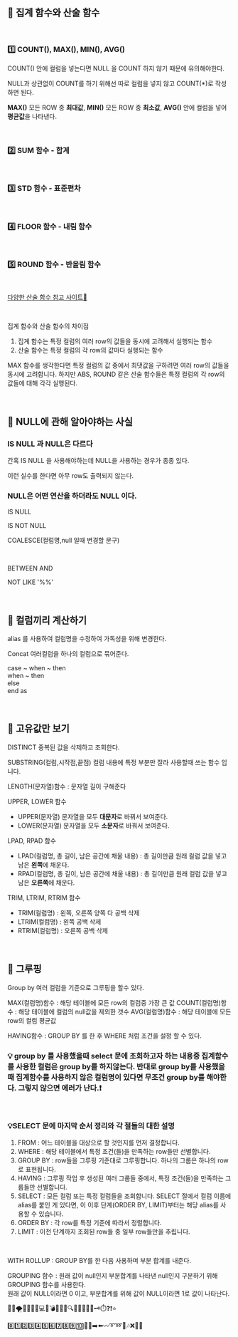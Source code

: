 ## 📌 집계 함수와 산술 함수

</br>

### 1️⃣ COUNT(), MAX(), MIN(), AVG()

COUNT() 안에 컬럼을 넣는다면 NULL 을 COUNT 하지 않기 때문에 유의해야한다.

NULL과 상관없이 COUNT를 하기 위해선 따로 컬럼을 넣지 않고 COUNT(*)로 작성 하면 된다.



**MAX()** 모든 ROW 중 **최대값**, **MIN()** 모든 ROW 중 **최소값**, **AVG()** 안에 컬럼을 넣어 **평균값**을 나타낸다.

</br>

### 2️⃣ SUM 함수 - 합계



</br>

### 3️⃣ STD 함수 - 표준편차



</br>

### 4️⃣ FLOOR 함수 - 내림 함수



</br>

### 5️⃣ ROUND 함수 - 반올림 함수



</br>

[다양한 산술 함수 참고 사이트🔎](https://dev.mysql.com/doc/refman/8.0/en/mathematical-functions.html)

</br>

집계 함수와 산술 함수의 차이점

1. 집계 함수는 특정 컬럼의 여러 row의 값들을 동시에 고려해서 실행되는 함수
2. 산술 함수는 특정 컬럼의 각 row의 값마다 실행되는 함수

MAX 함수를 생각한다면 특정 컬럼의 값 중에서 최댓값을 구하려면 여러 row의 값들을 동시에 고려합니다. 하지만 ABS, ROUND 같은 산술 함수들은 특정 컬럼의 각 row의 값들에 대해 각각 실행된다.

</br>

## 📌 NULL에 관해 알아야하는 사실



### IS NULL 과 NULL은 다르다

간혹 IS NULL 을 사용해야하는데 NULL을 사용하는 경우가 종종 있다.

이런 실수를 한다면 아무 row도 출력되지 않는다.



### NULL은 어떤 연산을 하더라도 NULL 이다.







IS NULL

IS NOT NULL

COALESCE(컬럼명,null 일때 변경할 문구)



</br>

BETWEEN AND

NOT LIKE '%%'

</br>

## 📌 컬럼끼리 계산하기

alias 를 사용하여 컬럼명을 수정하여 가독성을 위해 변경한다.

Concat 여러컬럼을 하나의 컬럼으로 묶어준다.



case ~ when ~ then<br>            when ~ then<br>            else<br>end as



</br>

## 📌 고유값만 보기

DISTINCT 중복된 값을 삭제하고 조회한다.

SUBSTRING(컬럼,시작점,끝점) 컬럼 내용에 특정 부분만 잘라 사용할때 쓰는 함수 입니다.

LENGTH(문자열)함수 : 문자열 길이 구해준다

UPPER, LOWER 함수

- UPPER(문자열) 문자열을 모두 **대문자**로 바꿔서 보여준다.
- LOWER(문자열) 문자열을 모두 **소문자**로 바꿔서 보여준다.

LPAD, RPAD 함수

- LPAD(컬럼명, 총 길이, 남은 공간에 채울 내용) : 총 길이만큼 원래 컬럼 값을 넣고 남은 **왼쪽**에 채운다.
- RPAD(컬럼명, 총 길이, 남은 공간에 채울 내용) : 총 길이만큼 원래 컬럼 값을 넣고 남은 **오른쪽**에 채운다.

TRIM, LTRIM, RTRIM 함수

- TRIM(컬럼명) : 왼쪽, 오른쪽 양쪽 다 공백 삭제
- LTRIM(컬럼명) : 왼쪽 공백 삭제
- RTRIM(컬럼명) : 오른쪽 공백 삭제

</br>

## 📌 그루핑

Group by 여러 컬럼을 기준으로 그루핑을 할수 있다.

MAX(컬럼명)함수 : 해당 테이블에 모든 row의 컬럼중 가장 큰 값
COUNT(컬럼명)함수 : 해당 테이블에 컬럼의 null값을 제외한 갯수
AVG(컬럼명)함수 : 해당 테이블에 모든 row의 컬럼 평균값

HAVING함수 : GROUP BY 를 한 후 WHERE 처럼 조건을 설정 할 수 있다.

### 💡 group by 를 사용했을때 select 문에 조회하고자 하는 내용중 집계함수를 사용한 컬럼은 group by를 하지않는다. 반대로 group by를 사용했을때 집계함수를 사용하지 않은 컬럼명이 있다면 무조건 group by를 해야한다. 그렇지 않으면 에러가 난다.❗

</br>

### 💡SELECT 문에 마지막 순서 정리와 각 절들의 대한 설명

1. FROM : 어느 테이블을 대상으로 할 것인지를 먼저 결정합니다. 
2. WHERE : 해당 테이블에서 특정 조건(들)을 만족하는 row들만 선별합니다. 
3. GROUP BY : row들을 그루핑 기준대로 그루핑합니다. 하나의 그룹은 하나의 row로 표현됩니다.
4. HAVING : 그루핑 작업 후 생성된 여러 그룹들 중에서, 특정 조건(들)을 만족하는 그룹들만 선별합니다. 
5. SELECT : 모든 컬럼 또는 특정 컬럼들을 조회합니다. SELECT 절에서 컬럼 이름에 alias를 붙인 게 있다면, 이 이후 단계(ORDER BY, LIMIT)부터는 해당 alias를 사용할 수 있습니다.
6. ORDER BY : 각 row를 특정 기준에 따라서 정렬합니다. 
7. LIMIT : 이전 단계까지 조회된 row들 중 일부 row들만을 추립니다. 

</br>

WITH ROLLUP : GROUP BY를 한 다음 사용하며 부분 합계를 내준다.

GROUPING 함수 : 원래 값이 null인지 부분합계를 나타낸 null인지 구분하기 위해 GROUPING 함수를 사용한다.<br>                                      원래 값이 NULL이라면 0 이고, 부분합계를 위해 값이 NULL이라면 1로 값이 나타난다.



🌵🔥🌪️🌹🌻🍀🌱💻💡💣💊🎈🧷🔍🔎📌📍🎁🔑🗝️⏱️❓❗⭐

0️⃣1️⃣2️⃣3️⃣4️⃣5️⃣6️⃣7️⃣8️⃣9️⃣🔟🔼🔽➡️⬅️〰️➰➿🎵🎶❌🚫💢






